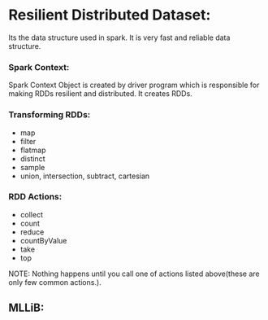 # Resilient Distributed Dataset: 
Its the data structure used in spark. It is very fast and reliable data structure. 

### Spark Context: 
Spark Context Object is created by driver program which is responsible for making RDDs resilient and distributed. It creates RDDs. 

### Transforming RDDs: 
- map
- filter 
- flatmap 
- distinct 
- sample 
- union, intersection, subtract, cartesian 

### RDD Actions: 
- collect
- count 
- reduce 
- countByValue
- take 
- top

NOTE: Nothing happens until you call one of actions listed above(these are only few common actions.). 


## MLLiB:


